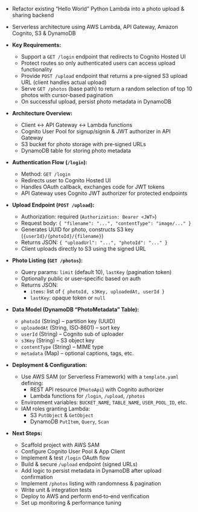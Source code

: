 - Refactor existing “Hello World” Python Lambda into a photo upload & sharing backend  
- Serverless architecture using AWS Lambda, API Gateway, Amazon Cognito, S3 & DynamoDB  

- **Key Requirements:**  
  - Support a `GET /login` endpoint that redirects to Cognito Hosted UI  
  - Protect routes so only authenticated users can access upload functionality  
  - Provide `POST /upload` endpoint that returns a pre‑signed S3 upload URL (client handles actual upload)  
  - Serve `GET /photos` (base path) to return a random selection of top 10 photos with cursor‑based pagination  
  - On successful upload, persist photo metadata in DynamoDB  

- **Architecture Overview:**  
  - Client ↔ API Gateway ↔ Lambda functions  
  - Cognito User Pool for signup/signin & JWT authorizer in API Gateway  
  - S3 bucket for photo storage with pre‑signed URLs  
  - DynamoDB table for storing photo metadata  

- **Authentication Flow (`/login`):**  
  - Method: `GET /login`  
  - Redirects user to Cognito Hosted UI  
  - Handles OAuth callback, exchanges code for JWT tokens  
  - API Gateway uses Cognito JWT authorizer for protected endpoints  

- **Upload Endpoint (`POST /upload`):**  
  - Authorization: required (`Authorization: Bearer <JWT>`)  
  - Request body: `{ "filename": "...", "contentType": "image/..." }`  
  - Generates UUID for photo, constructs S3 key (`{userId}/{photoId}/{filename}`)  
  - Returns JSON: `{ "uploadUrl": "...", "photoId": "..." }`  
  - Client uploads directly to S3 using the signed URL  

- **Photo Listing (`GET /photos`):**  
  - Query params: `limit` (default 10), `lastKey` (pagination token)  
  - Optionally public or user‑specific based on auth  
  - Returns JSON:  
    - `items`: list of `{ photoId, s3Key, uploadedAt, userId }`  
    - `lastKey`: opaque token or `null`  

- **Data Model (DynamoDB “PhotoMetadata” Table):**  
  - `photoId` (String) – partition key (UUID)  
  - `uploadedAt` (String, ISO‑8601) – sort key  
  - `userId` (String) – Cognito sub of uploader  
  - `s3Key` (String) – S3 object key  
  - `contentType` (String) – MIME type  
  - `metadata` (Map) – optional captions, tags, etc.  

- **Deployment & Configuration:**  
  - Use AWS SAM (or Serverless Framework) with a `template.yaml` defining:  
    - REST API resource (`PhotoApi`) with Cognito authorizer  
    - Lambda functions for `/login`, `/upload`, `/photos`  
  - Environment variables: `BUCKET_NAME`, `TABLE_NAME`, `USER_POOL_ID`, etc.  
  - IAM roles granting Lambda:  
    - S3 `PutObject` & `GetObject`  
    - DynamoDB `PutItem`, `Query`, `Scan`  

- **Next Steps:**  
  - Scaffold project with AWS SAM  
  - Configure Cognito User Pool & App Client  
  - Implement & test `/login` OAuth flow  
  - Build & secure `/upload` endpoint (signed URLs)  
  - Add logic to persist metadata in DynamoDB after upload confirmation  
  - Implement `/photos` listing with randomness & pagination  
  - Write unit & integration tests  
  - Deploy to AWS and perform end‑to‑end verification  
  - Set up monitoring & performance tuning  
